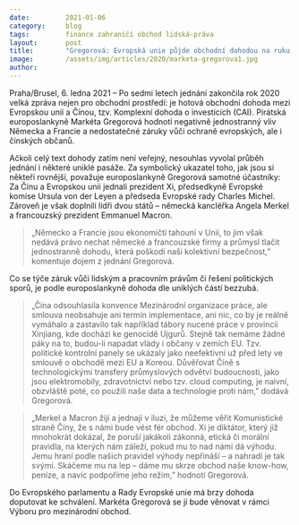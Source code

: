 ```yaml
---
date:         2021-01-06
category:     blog
tags:         finance zahraničí obchod lidská-práva
layout:       post
title:        "Gregorová: Evropská unie půjde obchodní dohodou na ruku čínskému diktátorovi"
image:        /assets/img/articles/2020/marketa-gregorova1.jpg
author:       
---
```


 

Praha/Brusel, 6. ledna 2021 – Po sedmi letech jednání zakončila rok 2020 velká zpráva nejen pro obchodní prostředí: je hotová obchodní dohoda mezi Evropskou unií a Čínou, tzv. Komplexní dohoda o investicích (CAI). Pirátská europoslankyně Markéta Gregorová hodnotí negativně jednostranný vliv Německa a Francie a nedostatečné záruky vůči ochraně evropských, ale i čínských občanů.

Ačkoli celý text dohody zatím není veřejný, nesouhlas vyvolal průběh jednání i některé uniklé pasáže. Za symbolický ukazatel toho, jak jsou si někteří rovnější, považuje europoslankyně Gregorová samotné účastníky: Za Čínu a Evropskou unii jednali prezident Xi, předsedkyně Evropské komise Ursula von der Leyen a předseda Evropské rady Charles Michel. Zároveň je však doplnili lídři dvou států – německá kancléřka Angela Merkel a francouzský prezident Emmanuel Macron. 

> „Německo a Francie jsou ekonomičtí tahouni v Unii, to jim však nedává právo nechat německé a francouzské firmy a průmysl tlačit jednostranně dohodu, která poškodí naši kolektivní bezpečnost,” komentuje dojem z jednání Gregorová.

Co se týče záruk vůči lidským a pracovním právům či řešení politických sporů, je podle europoslankyně dohoda dle uniklých částí bezzubá. 

> „Čína odsouhlasila konvence Mezinárodní organizace práce, ale smlouva neobsahuje ani termín implementace, ani nic, co by je reálně vymáhalo a zastavilo tak například tábory nucené práce v provincii Xinjiang, kde dochází ke genocidě Ujgurů. Stejně tak nemáme žádné páky na to, budou-li napadat vlády i občany v zemích EU. Tzv. politické kontrolní panely se ukázaly jako neefektivní už před lety ve smlouvě o obchodě mezi EU a Koreou. Důvěřovat Číně s technologickými transfery průmyslových odvětví budoucnosti, jako jsou elektromobily, zdravotnictví nebo tzv. cloud computing, je naivní, obzvláště poté, co použili naše data a technologie proti nám,” dodává Gregorová.

> „Merkel a Macron žijí a jednají v iluzi, že můžeme věřit Komunistické straně Číny, že s námi bude vést fér obchod. Xi je diktátor, který již mnohokrát dokázal, že poruší jakákoli zákonná, etická či morální pravidla, na kterých nám záleží, pokud mu to nad námi dá výhodu. Jemu hraní podle našich pravidel výhody nepřináší – a nahradí je tak svými. Skáčeme mu na lep – dáme mu skrze obchod naše know-how, peníze, a navíc podpoříme jeho režim,” hodnotí Gregorová.

Do Evropského parlamentu a Rady Evropské unie má brzy dohoda doputovat ke schválení. Markéta Gregorová se jí bude věnovat v rámci Výboru pro mezinárodní obchod.

